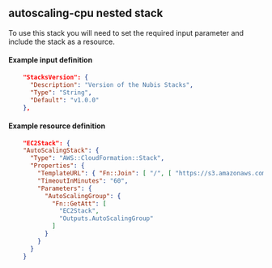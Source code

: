 ﻿## autoscaling-cpu nested stack

To use this stack you will need to set the required input parameter and include the stack as a resource.

#### Example input definition
```json
    "StacksVersion": {
      "Description": "Version of the Nubis Stacks",
      "Type": "String",
      "Default": "v1.0.0"
    },
```

#### Example resource definition
```json
    "EC2Stack": {
    "AutoScalingStack": {
      "Type": "AWS::CloudFormation::Stack",
      "Properties": {
        "TemplateURL": { "Fn::Join": [ "/", [ "https://s3.amazonaws.com/nubisproject-stacks", { "Ref": "StacksVersion" }, "autoscaling-cpu.template" ] ] },
        "TimeoutInMinutes": "60",
        "Parameters": {
          "AutoScalingGroup": {
            "Fn::GetAtt": [
              "EC2Stack",
              "Outputs.AutoScalingGroup"
            ]
          }
        }
      }
    }
```